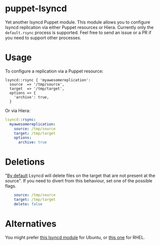 # puppet-lsyncd
Yet another lsyncd Puppet module. This module allows you to configure lsyncd replication via either Puppet resources or Hiera. Currently only the `default.rsync` process is supported. Feel free to send an issue or a PR if you need to support other processes.

# Usage
To configure a replication via a Puppet resource:
```puppet
lsyncd::rsync { 'myawesomereplication':
  source  => '/tmp/source',
  target  => '/tmp/target',
  options => {
    'archive': true,
  }
```

Or via Hiera:
```yaml
lsyncd::rsync:
  myawesomereplication:
    source: /tmp/source
    target: /tmp/target
    options:
      archive: true
```

# Deletions

"[By default](https://axkibe.github.io/lsyncd/manual/config/layer4/) Lsyncd will delete files on the target that are not present at the source".
If you need to divert from this behaviour, set one of the possible flags.

```yaml
    source: /tmp/source
    target: /tmp/target
    delete: false
```

# Alternatives
You might prefer [this lsyncd module](https://github.com/spjmurray/puppet-lsyncd) for Ubuntu, or [this one](https://github.com/thias/puppet-lsyncd) for RHEL.
